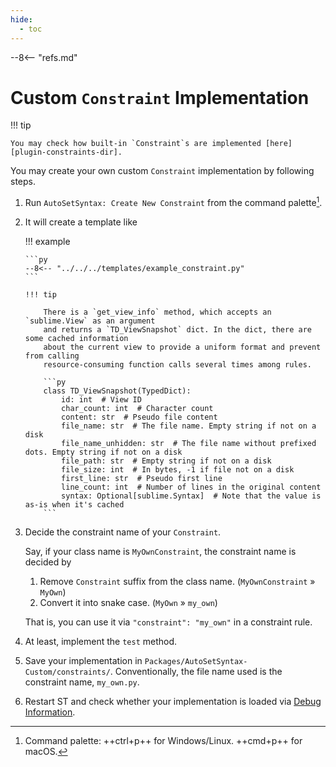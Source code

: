 ```yaml
---
hide:
  - toc
---
```


--8<-- "refs.md"

# Custom `Constraint` Implementation

!!! tip

    You may check how built-in `Constraint`s are implemented [here][plugin-constraints-dir].

You may create your own custom `Constraint` implementation by following steps.

1.  Run `AutoSetSyntax: Create New Constraint` from the command palette[^1].
1.  It will create a template like

    !!! example

        ```py
        --8<-- "../../../templates/example_constraint.py"
        ```

        !!! tip

            There is a `get_view_info` method, which accepts an `sublime.View` as an argument
            and returns a `TD_ViewSnapshot` dict. In the dict, there are some cached information
            about the current view to provide a uniform format and prevent from calling
            resource-consuming function calls several times among rules.

            ```py
            class TD_ViewSnapshot(TypedDict):
                id: int  # View ID
                char_count: int  # Character count
                content: str  # Pseudo file content
                file_name: str  # The file name. Empty string if not on a disk
                file_name_unhidden: str  # The file name without prefixed dots. Empty string if not on a disk
                file_path: str  # Empty string if not on a disk
                file_size: int  # In bytes, -1 if file not on a disk
                first_line: str  # Pseudo first line
                line_count: int  # Number of lines in the original content
                syntax: Optional[sublime.Syntax]  # Note that the value is as-is when it's cached
            ```

1.  Decide the constraint name of your `Constraint`.

    Say, if your class name is `MyOwnConstraint`, the constraint name is decided by

    1. Remove `Constraint` suffix from the class name. (`MyOwnConstraint` » `MyOwn`)
    1. Convert it into snake case. (`MyOwn` » `my_own`)

    That is, you can use it via `"constraint": "my_own"` in a constraint rule.

1.  At least, implement the `test` method.
1.  Save your implementation in `Packages/AutoSetSyntax-Custom/constraints/`.
    Conventionally, the file name used is the constraint name, `my_own.py`.

1.  Restart ST and check whether your implementation is loaded via [Debug Information][plugin-debug-information].

[plugin-debug-information]: ../debug.md#debug-information

[^1]: Command palette: ++ctrl+p++ for Windows/Linux. ++cmd+p++ for macOS.
